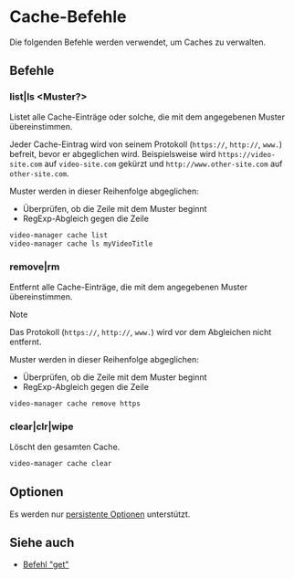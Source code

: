 <!-- markdownlint-disable MD013 -->

# Cache-Befehle

Die folgenden Befehle werden verwendet, um Caches zu verwalten.

<!-- ## Inhaltsverzeichnis -->

<!--toc:start-->
<!-- - [Cache-Befehle](#cache-befehle) -->
<!--   - [Inhaltsverzeichnis](#inhaltsverzeichnis) -->
<!--   - [Befehle](#befehle) -->
<!--     - [list|ls <Muster?>](#listls-muster) -->
<!--     - [remove|rm <Muster>](#removerm-muster) -->
<!--     - [clear|clr|wipe](#clearclrwipe) -->
<!--   - [Optionen](#optionen) -->
<!--   - [Siehe auch](#siehe-auch) -->
<!--toc:end-->

## Befehle

### list|ls <Muster?>

Listet alle Cache-Einträge oder solche, die mit dem angegebenen Muster übereinstimmen.

Jeder Cache-Eintrag wird von seinem Protokoll (`https://`, `http://`, `www.`) befreit, bevor er abgeglichen wird.
Beispielsweise wird `https://video-site.com` auf `video-site.com` gekürzt und `http://www.other-site.com` auf `other-site.com`.

Muster werden in dieser Reihenfolge abgeglichen:

- Überprüfen, ob die Zeile mit dem Muster beginnt
- RegExp-Abgleich gegen die Zeile

```sh
video-manager cache list
video-manager cache ls myVideoTitle
```

### remove|rm <Muster>

Entfernt alle Cache-Einträge, die mit dem angegebenen Muster übereinstimmen.

> [!NOTE]
> Das Protokoll (`https://`, `http://`, `www.`) wird vor dem Abgleichen nicht entfernt.

Muster werden in dieser Reihenfolge abgeglichen:

- Überprüfen, ob die Zeile mit dem Muster beginnt
- RegExp-Abgleich gegen die Zeile

```sh
video-manager cache remove https
```

### clear|clr|wipe

Löscht den gesamten Cache.

```sh
video-manager cache clear
```

## Optionen

Es werden nur [persistente Optionen](./index.md/persistent-options) unterstützt.

## Siehe auch

- [Befehl "get"](./get.md)
